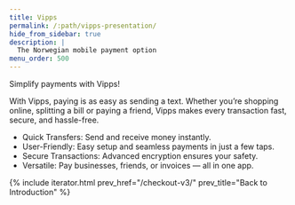 ```yaml
---
title: Vipps
permalink: /:path/vipps-presentation/
hide_from_sidebar: true
description: |
  The Norwegian mobile payment option
menu_order: 500
---
```


Simplify payments with Vipps!

With Vipps, paying is as easy as sending a text. Whether you’re shopping online,
splitting a bill or paying a friend, Vipps makes every transaction fast,
secure, and hassle-free.

* Quick Transfers: Send and receive money instantly.
* User-Friendly: Easy setup and seamless payments in just a few taps.
* Secure Transactions: Advanced encryption ensures your safety.
* Versatile: Pay businesses, friends, or invoices — all in one app.

{% include iterator.html prev_href="/checkout-v3/"
                         prev_title="Back to Introduction" %}
